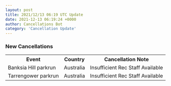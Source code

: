```yaml
---
layout: post
title: 2021/12/13 06:19 UTC Update
date: 2021-12-13 06:19:24 +0000
author: Cancellations Bot
category: 'Cancellation Update'
---
```


<h3>New Cancellations</h3>
<div class='hscrollable'>
<table style='width: 100%'>
    <tr>
        <th>Event</th>
        <th>Country</th>
        <th>Cancellation Note</th>
    </tr>
    <tr>
        <td>Banksia Hill parkrun</td>
        <td>Australia</td>
        <td>Insufficient Rec Staff Available</td>
    </tr>
    <tr>
        <td>Tarrengower parkrun</td>
        <td>Australia</td>
        <td>Insufficient Rec Staff Available</td>
    </tr>
</table>
</div>
